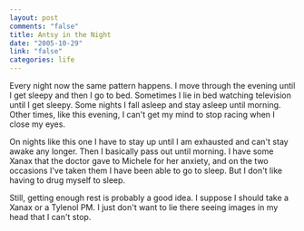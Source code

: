 ```yaml
--- 
layout: post
comments: "false"
title: Antsy in the Night
date: "2005-10-29"
link: "false"
categories: life
---
```

Every night now the same pattern happens. I move through the evening until I get sleepy and then I go to bed. Sometimes I lie in bed watching television until I get sleepy. Some nights I fall asleep and stay asleep until morning. Other times, like this evening, I can't get my mind to stop racing when I close my eyes.

On nights like this one I have to stay up until I am exhausted and can't stay awake any longer. Then I basically pass out until morning. I have some Xanax that the doctor gave to Michele for her anxiety, and on the two occasions I've taken them I have been able to go to sleep. But I don't like having to drug myself to sleep.

Still, getting enough rest is probably a good idea. I suppose I should take a Xanax or a Tylenol PM. I just don't want to lie there seeing images in my head that I can't stop.
